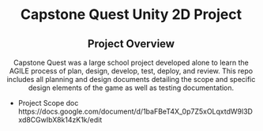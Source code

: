 <div align= center>
  <h1>Capstone Quest Unity 2D Project</h1>
  <h2>Project Overview</h2>
  <p>Capstone Quest was a large school project developed alone to learn the AGILE process of plan, design, develop, test, deploy, and review.
  This repo includes all planning and design documents detailing the scope and specific design elements of the game as well as testing documentation.
  <p>

  <ul align= left>
    <li>Project Scope doc https://docs.google.com/document/d/1baFBeT4X_0p7Z5xOLqxtdW9l3Dxd8CGwIbX8k14zK1k/edit</li>
  </ul>
</div>
